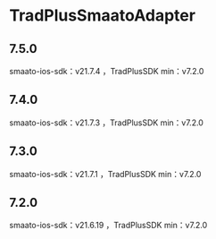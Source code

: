 # TradPlusSmaatoAdapter

## 7.5.0

smaato-ios-sdk：v21.7.4 ，TradPlusSDK min：v7.2.0

## 7.4.0

smaato-ios-sdk：v21.7.3 ，TradPlusSDK min：v7.2.0

## 7.3.0

smaato-ios-sdk：v21.7.1 ，TradPlusSDK min：v7.2.0

## 7.2.0

smaato-ios-sdk：v21.6.19 ，TradPlusSDK min：v7.2.0